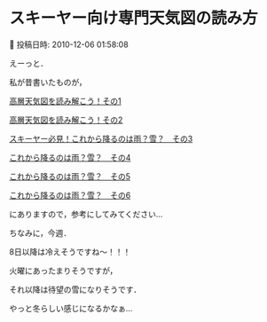 # スキーヤー向け専門天気図の読み方

📅 投稿日時: 2010-12-06 01:58:08

えーっと．


私が昔書いたものが，


[高層天気図を読み解こう！その1](http://blog.goo.ne.jp/skier_nobu/e/c1d226ad065b6c5d7150c901d6959533)


[高層天気図を読み解こう！その2](http://blog.goo.ne.jp/skier_nobu/e/f90b8b04964afeb48050f71937c7096a)


[スキーヤー必見！これから降るのは雨？雪？　その3](http://blog.goo.ne.jp/skier_nobu/e/4daf18ce2c03ccb601b0f15a72384343)


[これから降るのは雨？雪？　その4](http://blog.goo.ne.jp/skier_nobu/e/9def28f77437cf65095ed1b73f9b8b0c)


[これから降るのは雨？雪？　その5](http://blog.goo.ne.jp/skier_nobu/e/120f1e2e5e25427e9f1f2a2e729b3154)


[これから降るのは雨？雪？　その6](http://blog.goo.ne.jp/skier_nobu/e/4f128c5e30847e113b6602ef104bbe99)





にありますので，参考にしてみてください…





ちなみに，今週．


8日以降は冷えそうですね～！！！


火曜にあったまりそうですが，


それ以降は待望の雪になりそうです．


やっと冬らしい感じになるかなぁ…

